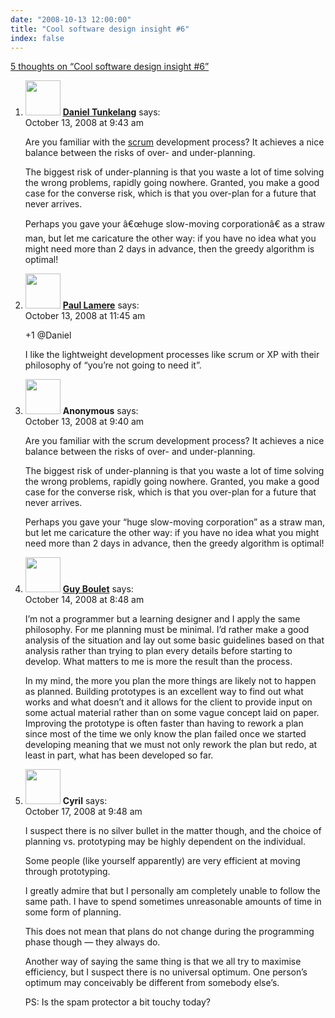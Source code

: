 ```yaml
---
date: "2008-10-13 12:00:00"
title: "Cool software design insight #6"
index: false
---
```


[5 thoughts on &ldquo;Cool software design insight #6&rdquo;](/lemire/blog/2008/10-13-cool-software-design-insight-6)

<ol class="comment-list">
<li id="comment-50195" class="comment even thread-even depth-1">
<div class="comment-author vcard">
<img alt src="https://secure.gravatar.com/avatar/e9a1ce0b75918ac8c05ae1e83ebeab69?s=56&#038;d=mm&#038;r=g" srcset="https://secure.gravatar.com/avatar/e9a1ce0b75918ac8c05ae1e83ebeab69?s=112&#038;d=mm&#038;r=g 2x" class="avatar avatar-56 photo" height="56" width="56" decoding="async" /> <b class="fn"><a href="http://thenoisychannel.com/" class="url" rel="ugc external nofollow">Daniel Tunkelang</a></b> <span class="says">says:</span> </div>
<div class="comment-metadata"><time datetime="2008-10-13T09:43:54+00:00">October 13, 2008 at 9:43 am</time></a> </div>
<div class="comment-content">
<p>Are you familiar with the <a href="https://en.wikipedia.org/wiki/Scrum_(development)" rel="nofollow">scrum</a> development process? It achieves a nice balance between the risks of over- and under-planning.</p>
<p>The biggest risk of under-planning is that you waste a lot of time solving the wrong problems, rapidly going nowhere. Granted, you make a good case for the converse risk, which is that you over-plan for a future that never arrives.</p>
<p>Perhaps you gave your â€œhuge slow-moving corporationâ€ as a straw man, but let me caricature the other way: if you have no idea what you might need more than 2 days in advance, then the greedy algorithm is optimal!</p>
</div>
</li>
<li id="comment-50196" class="comment odd alt thread-odd thread-alt depth-1">
<div class="comment-author vcard">
<img alt src="https://secure.gravatar.com/avatar/9dbab7553ade7a69721326137a371d69?s=56&#038;d=mm&#038;r=g" srcset="https://secure.gravatar.com/avatar/9dbab7553ade7a69721326137a371d69?s=112&#038;d=mm&#038;r=g 2x" class="avatar avatar-56 photo" height="56" width="56" decoding="async" /> <b class="fn"><a href="https://blogs.oracle.com/roller-ui/errors/404.jsp" class="url" rel="ugc external nofollow">Paul Lamere</a></b> <span class="says">says:</span> </div>
<div class="comment-metadata"><time datetime="2008-10-13T11:45:19+00:00">October 13, 2008 at 11:45 am</time></a> </div>
<div class="comment-content">
<p>+1 @Daniel</p>
<p>I like the lightweight development processes like scrum or XP with their philosophy of &ldquo;you&rsquo;re not going to need it&rdquo;.</p>
</div>
</li>
<li id="comment-50194" class="comment even thread-even depth-1">
<div class="comment-author vcard">
<img alt src="https://secure.gravatar.com/avatar/?s=56&#038;d=mm&#038;r=g" srcset="https://secure.gravatar.com/avatar/?s=112&#038;d=mm&#038;r=g 2x" class="avatar avatar-56 photo avatar-default" height="56" width="56" loading="lazy" decoding="async" /> <b class="fn">Anonymous</b> <span class="says">says:</span> </div>
<div class="comment-metadata"><time datetime="2008-10-13T09:40:36+00:00">October 13, 2008 at 9:40 am</time></a> </div>
<div class="comment-content">
<p>Are you familiar with the <a>scrum</a> development process? It achieves a nice balance between the risks of over- and under-planning.</p>
<p>The biggest risk of under-planning is that you waste a lot of time solving the wrong problems, rapidly going nowhere. Granted, you make a good case for the converse risk, which is that you over-plan for a future that never arrives.</p>
<p>Perhaps you gave your &ldquo;huge slow-moving corporation&rdquo; as a straw man, but let me caricature the other way: if you have no idea what you might need more than 2 days in advance, then the greedy algorithm is optimal!</p>
</div>
</li>
<li id="comment-50201" class="comment odd alt thread-odd thread-alt depth-1">
<div class="comment-author vcard">
<img alt src="https://secure.gravatar.com/avatar/c34adb11f6c63c8e50654133626aa181?s=56&#038;d=mm&#038;r=g" srcset="https://secure.gravatar.com/avatar/c34adb11f6c63c8e50654133626aa181?s=112&#038;d=mm&#038;r=g 2x" class="avatar avatar-56 photo" height="56" width="56" loading="lazy" decoding="async" /> <b class="fn"><a href="http://www.guyboulet.net" class="url" rel="ugc external nofollow">Guy Boulet</a></b> <span class="says">says:</span> </div>
<div class="comment-metadata"><time datetime="2008-10-14T08:48:21+00:00">October 14, 2008 at 8:48 am</time></a> </div>
<div class="comment-content">
<p>I&rsquo;m not a programmer but a learning designer and I apply the same philosophy. For me planning must be minimal. I&rsquo;d rather make a good analysis of the situation and lay out some basic guidelines based on that analysis rather than trying to plan every details before starting to develop. What matters to me is more the result than the process.</p>
<p>In my mind, the more you plan the more things are likely not to happen as planned. Building prototypes is an excellent way to find out what works and what doesn&rsquo;t and it allows for the client to provide input on some actual material rather than on some vague concept laid on paper. Improving the prototype is often faster than having to rework a plan since most of the time we only know the plan failed once we started developing meaning that we must not only rework the plan but redo, at least in part, what has been developed so far.</p>
</div>
</li>
<li id="comment-50207" class="comment even thread-even depth-1">
<div class="comment-author vcard">
<img alt src="https://secure.gravatar.com/avatar/c0cdb354932c84ba5ab75e8f767f99a7?s=56&#038;d=mm&#038;r=g" srcset="https://secure.gravatar.com/avatar/c0cdb354932c84ba5ab75e8f767f99a7?s=112&#038;d=mm&#038;r=g 2x" class="avatar avatar-56 photo" height="56" width="56" loading="lazy" decoding="async" /> <b class="fn">Cyril</b> <span class="says">says:</span> </div>
<div class="comment-metadata"><time datetime="2008-10-17T09:48:06+00:00">October 17, 2008 at 9:48 am</time></a> </div>
<div class="comment-content">
<p>I suspect there is no silver bullet in the matter though, and the choice of planning vs. prototyping may be highly dependent on the individual.</p>
<p>Some people (like yourself apparently) are very efficient at moving through prototyping.</p>
<p>I greatly admire that but I personally am completely unable to follow the same path. I have to spend sometimes unreasonable amounts of time in some form of planning.</p>
<p>This does not mean that plans do not change during the programming phase though &#8212; they always do.</p>
<p>Another way of saying the same thing is that we all try to maximise efficiency, but I suspect there is no universal optimum. One person&rsquo;s optimum may conceivably be different from somebody else&rsquo;s.</p>
<p>PS: Is the spam protector a bit touchy today?</p>
</div>
</li>
</ol>
